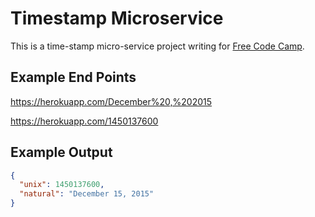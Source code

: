 # Timestamp Microservice

This is a time-stamp micro-service project writing for [Free Code Camp][1].

## Example End Points

https://herokuapp.com/December%20,%202015

https://herokuapp.com/1450137600

## Example Output

```json
{
  "unix": 1450137600,
  "natural": "December 15, 2015"
}
```

[1]: https://www.freecodecamp.com/ (Free Code Camp)
